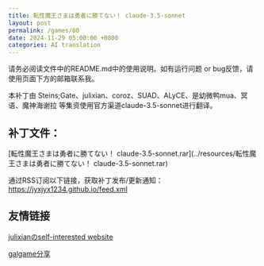 ```yaml
---
title: 転性魔王さまは勇者に勝てない！ claude-3.5-sonnet
layout: post
permalink: /games/80
date: 2024-11-29 05:00:00 +0800
categories: AI translation
---
```



请务必阅读文件中的README.md中的使用说明。如有运行问题 or bug反馈，请使用页面下方的邮箱联系我。

本补丁由 Steins;Gate、julixian、coroz、SUAD、ALyCE、是幼微鸭mua、冥语、魔神海谢拉 等集资使用官方渠道claude-3.5-sonnet进行翻译。

## 补丁文件：

[転性魔王さまは勇者に勝てない！ claude-3.5-sonnet.rar](../resources/転性魔王さまは勇者に勝てない！ claude-3.5-sonnet.rar)

 

通过RSS订阅以下链接，获取补丁发布/更新通知：https://jyxjyx1234.github.io/feed.xml

## 友情链接

[julixianのself-interested website](https://julixian-siw.worldsystem.top/) 

[galgame分享](https://t.me/galgpt)